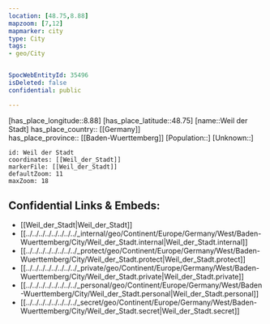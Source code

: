 ```yaml
---
location: [48.75,8.88] 
mapzoom: [7,12] 
mapmarker: city 
type: City
tags:
- geo/City


SpocWebEntityId: 35496
isDeleted: false
confidential: public

---
```

[has_place_longitude::8.88] 
[has_place_latitude::48.75] 
[name::Weil der Stadt] 
has_place_country:: [[Germany]]  
has_place_province:: [[Baden-Wuerttemberg]] 
[Population::] 
[Unknown::] 


```leaflet
id: Weil der Stadt
coordinates: [[Weil_der_Stadt]] 
markerFile: [[Weil_der_Stadt]] 
defaultZoom: 11 
maxZoom: 18
```


## Confidential Links & Embeds: 
- [[Weil_der_Stadt|Weil_der_Stadt]]  
- [[../../../../../../../../_internal/geo/Continent/Europe/Germany/West/Baden-Wuerttemberg/City/Weil_der_Stadt.internal|Weil_der_Stadt.internal]] 
- [[../../../../../../../../_protect/geo/Continent/Europe/Germany/West/Baden-Wuerttemberg/City/Weil_der_Stadt.protect|Weil_der_Stadt.protect]] 
- [[../../../../../../../../_private/geo/Continent/Europe/Germany/West/Baden-Wuerttemberg/City/Weil_der_Stadt.private|Weil_der_Stadt.private]] 
- [[../../../../../../../../_personal/geo/Continent/Europe/Germany/West/Baden-Wuerttemberg/City/Weil_der_Stadt.personal|Weil_der_Stadt.personal]] 
- [[../../../../../../../../_secret/geo/Continent/Europe/Germany/West/Baden-Wuerttemberg/City/Weil_der_Stadt.secret|Weil_der_Stadt.secret]] 
